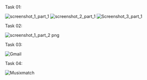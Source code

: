 Task 01:

![screenshot_1_part_1](https://github.com/user-attachments/assets/65aea38a-569c-4584-baa9-519bead02cb2)
![screenshot_2_part_1](https://github.com/user-attachments/assets/fd56b560-931e-4579-8a96-f5f52731587b)
![Screenshot_3_part_1](https://github.com/user-attachments/assets/a78379b3-4ac8-442f-8777-38a83077a32e)

Task 02:

![screenshot_1_part_2 png](https://github.com/user-attachments/assets/ea3a418f-77fd-44fc-8118-b22ea2c203df)



Task 03:

![Gmail](https://github.com/user-attachments/assets/31cfeee6-76e2-4a71-9298-6c62a17584ec)


Task 04:

![Musixmatch](https://github.com/user-attachments/assets/312fbb6e-d652-4eab-a572-6fea04d4cd08)
